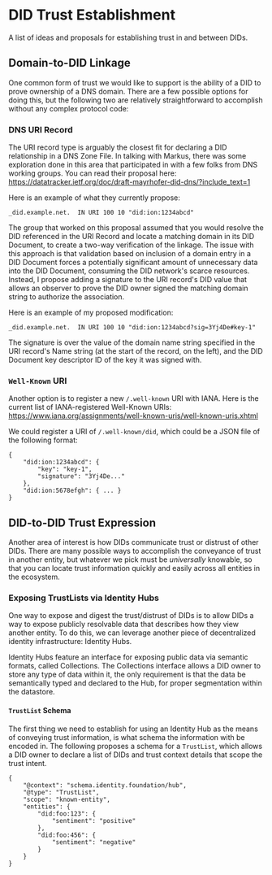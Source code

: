# DID Trust Establishment

A list of ideas and proposals for establishing trust in and between DIDs.

## Domain-to-DID Linkage

One common form of trust we would like to support is the ability of a DID to prove ownership of a DNS domain. There are a few possible options for doing this, but the following two are relatively straightforward to accomplish without any complex protocol code:

### DNS URI Record

The URI record type is arguably the closest fit for declaring a DID relationship in a DNS Zone File. In talking with Markus, there was some exploration done in this area that participated in with a few folks from DNS working groups. You can read their proposal here: https://datatracker.ietf.org/doc/draft-mayrhofer-did-dns/?include_text=1

Here is an example of what they currently propose:

    _did.example.net.  IN URI 100 10 "did:ion:1234abcd"

The group that worked on this proposal assumed that you would resolve the DID referenced in the URI Record and locate a matching domain in its DID Document, to create a two-way verification of the linkage. The issue with this approach is that validation based on inclusion of a domain entry in a DID Document forces a potentially significant amount of unnecessary data into the DID Document, consuming the DID network's scarce resources. Instead, I propose adding a signature to the URI record's DID value that allows an observer to prove the DID owner signed the matching domain string to authorize the association.

Here is an example of my proposed modification:

    _did.example.net.  IN URI 100 10 "did:ion:1234abcd?sig=3Yj4De#key-1"
    
The signature is over the value of the domain name string specified in the URI record's Name string (at the start of the record, on the left), and the DID Document key descriptor ID of the key it was signed with.

### `Well-Known` URI

Another option is to register a new `/.well-known` URI with IANA. Here is the current list of IANA-registered Well-Known URIs: https://www.iana.org/assignments/well-known-uris/well-known-uris.xhtml

We could register a URI of `/.well-known/did`, which could be a JSON file of the following format:

```jsonld=
{
    "did:ion:1234abcd": {
        "key": "key-1",
        "signature": "3Yj4De..."
    },
    "did:ion:5678efgh": { ... }
}
```

## DID-to-DID Trust Expression

Another area of interest is how DIDs communicate trust or distrust of other DIDs. There are many possible ways to accomplish the conveyance of trust in another entity, but whatever we pick must be _universally_ knowable, so that you can locate trust information quickly and easily across all entities in the ecosystem.

### Exposing TrustLists via Identity Hubs

One way to expose and digest the trust/distrust of DIDs is to allow DIDs a way to expose publicly resolvable data that describes how they view another entity. To do this, we can leverage another piece of decentralized identity infrastructure: Identity Hubs.

Identity Hubs feature an interface for exposing public data via semantic formats, called Collections. The Collections interface allows a DID owner to store any type of data within it, the only requirement is that the data be semantically typed and declared to the Hub, for proper segmentation within the datastore.

#### `TrustList` Schema

The first thing we need to establish for using an Identity Hub as the means of conveying trust information, is what schema the information with be encoded in. The following proposes a schema for a `TrustList`, which allows a DID owner to declare a list of DIDs and trust context details that scope the trust intent.

```jsonld=
{
    "@context": "schema.identity.foundation/hub",
    "@type": "TrustList",
    "scope": "known-entity",
    "entities": {
        "did:foo:123": {
            "sentiment": "positive"
        },
        "did:foo:456": {
            "sentiment": "negative"
        }
    }
}
```

